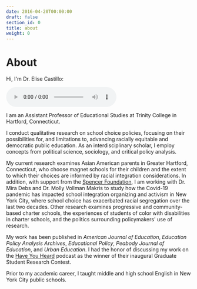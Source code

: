 ```yaml
---
date: 2016-04-20T00:00:00
draft: false
section_id: 0
title: about
weight: 0
---
```


# About

Hi, I'm Dr. Elise Castillo:

<audio controls>
  <source src="/audio/intro.mp3" type="audio/mpeg">
</audio>  

<br>

I am an Assistant Professor of Educational Studies at Trinity College in Hartford, Connecticut.

I conduct qualitative research on school choice policies, focusing on their possibilities for, and limitations to, advancing racially equitable and democratic public education. As an interdisciplinary scholar, I employ concepts from political science, sociology, and critical policy analysis.  

My current research examines Asian American parents in Greater Hartford, Connecticut, who choose magnet schools for their children and the extent to which their choices are informed by racial integration considerations. In addition, with support from the [Spencer Foundation](https://www.spencer.org/news/announcing-our-covid-19-related-research-grants-awardees), I am working with Dr. Mira Debs and Dr. Molly Vollman Makris to study how the Covid-19 pandemic has impacted school integration organizing and activism in New York City, where school choice has exacerbated racial segregation over the last two decades. Other research examines progressive and community-based charter schools, the experiences of students of color with disabilities in charter schools, and the politics surrounding policymakers' use of research.  

My work has been published in *American Journal of Education*, *Education Policy Analysis Archives*, *Educational Policy*, *Peabody Journal of Education*, and *Urban Education*. I had the honor of discussing my work on the [Have You Heard](https://soundcloud.com/haveyouheardpodcast/progressive-charters) podcast as the winner of their inaugural Graduate Student Research Contest.  

Prior to my academic career, I taught middle and high school English in New York City public schools.